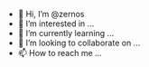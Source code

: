 - 👋 Hi, I’m @zernos
- 👀 I’m interested in ...
- 🌱 I’m currently learning ...
- 💞️ I’m looking to collaborate on ...
- 📫 How to reach me ...

<!---
zernos/zernos is a ✨ special ✨ repository because its `README.md` (this file) appears on your GitHub profile.
You can click the Preview link to take a look at your changes.
--->
